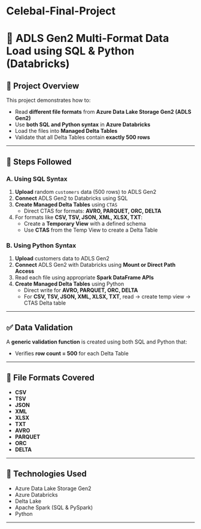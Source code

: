 # Celebal-Final-Project


# **📁 ADLS Gen2 Multi-Format Data Load using SQL & Python (Databricks)**

## **📝 Project Overview**

This project demonstrates how to:
- Read **different file formats** from **Azure Data Lake Storage Gen2 (ADLS Gen2)**
- Use **both SQL and Python syntax** in **Azure Databricks**
- Load the files into **Managed Delta Tables**
- Validate that all Delta Tables contain **exactly 500 rows**

---

## **📌 Steps Followed**

### **A. Using SQL Syntax**
1. **Upload** random `customers` data (500 rows) to ADLS Gen2  
2. **Connect** ADLS Gen2 to Databricks using SQL
3. **Create Managed Delta Tables** using `CTAS`
    - Direct CTAS for formats: **AVRO, PARQUET, ORC, DELTA**
4. For formats like **CSV, TSV, JSON, XML, XLSX, TXT**:
    - Create a **Temporary View** with a defined schema
    - Use **CTAS** from the Temp View to create a Delta Table

### **B. Using Python Syntax**
1. **Upload** customers data to ADLS Gen2  
2. **Connect** ADLS Gen2 with Databricks using **Mount or Direct Path Access**
3. Read each file using appropriate **Spark DataFrame APIs**
4. **Create Managed Delta Tables** using Python
    - Direct write for **AVRO, PARQUET, ORC, DELTA**
    - For **CSV, TSV, JSON, XML, XLSX, TXT**, read → create temp view → CTAS Delta table

---

## **✅ Data Validation**

A **generic validation function** is created using both SQL and Python that:
- Verifies **row count = 500** for each Delta Table  
---

## **📂 File Formats Covered**

- **CSV**
- **TSV**
- **JSON**
- **XML**
- **XLSX**
- **TXT**
- **AVRO**
- **PARQUET**
- **ORC**
- **DELTA**

---

## **🧪 Technologies Used**

- Azure Data Lake Storage Gen2  
- Azure Databricks  
- Delta Lake  
- Apache Spark (SQL & PySpark)  
- Python  

---

